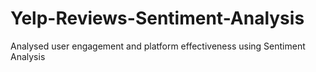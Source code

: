 # Yelp-Reviews-Sentiment-Analysis
Analysed user engagement and platform effectiveness using Sentiment Analysis

